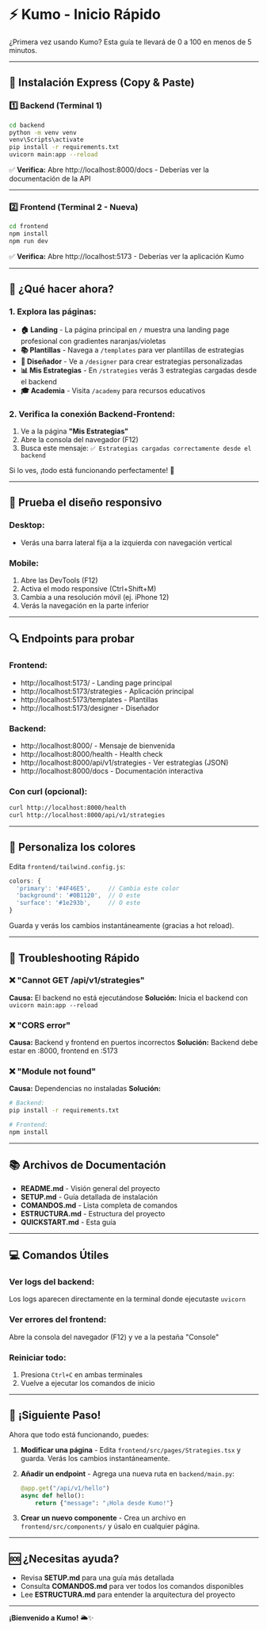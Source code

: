 # ⚡ Kumo - Inicio Rápido

¿Primera vez usando Kumo? Esta guía te llevará de 0 a 100 en menos de 5 minutos.

---

## 🚀 Instalación Express (Copy & Paste)

### 1️⃣ Backend (Terminal 1)

```bash
cd backend
python -m venv venv
venv\Scripts\activate
pip install -r requirements.txt
uvicorn main:app --reload
```

✅ **Verifica:** Abre http://localhost:8000/docs - Deberías ver la documentación de la API

---

### 2️⃣ Frontend (Terminal 2 - Nueva)

```bash
cd frontend
npm install
npm run dev
```

✅ **Verifica:** Abre http://localhost:5173 - Deberías ver la aplicación Kumo

---

## 🎯 ¿Qué hacer ahora?

### 1. Explora las páginas:

- **🏠 Landing** - La página principal en `/` muestra una landing page profesional con gradientes naranjas/violetas
- **📚 Plantillas** - Navega a `/templates` para ver plantillas de estrategias
- **🎨 Diseñador** - Ve a `/designer` para crear estrategias personalizadas
- **📊 Mis Estrategias** - En `/strategies` verás 3 estrategias cargadas desde el backend
- **🎓 Academia** - Visita `/academy` para recursos educativos

### 2. Verifica la conexión Backend-Frontend:

1. Ve a la página **"Mis Estrategias"**
2. Abre la consola del navegador (F12)
3. Busca este mensaje: `✅ Estrategias cargadas correctamente desde el backend`

Si lo ves, ¡todo está funcionando perfectamente! 🎉

---

## 📱 Prueba el diseño responsivo

### Desktop:
- Verás una barra lateral fija a la izquierda con navegación vertical

### Mobile:
1. Abre las DevTools (F12)
2. Activa el modo responsive (Ctrl+Shift+M)
3. Cambia a una resolución móvil (ej. iPhone 12)
4. Verás la navegación en la parte inferior

---

## 🔍 Endpoints para probar

### Frontend:
- http://localhost:5173/ - Landing page principal
- http://localhost:5173/strategies - Aplicación principal
- http://localhost:5173/templates - Plantillas
- http://localhost:5173/designer - Diseñador

### Backend:
- http://localhost:8000/ - Mensaje de bienvenida
- http://localhost:8000/health - Health check
- http://localhost:8000/api/v1/strategies - Ver estrategias (JSON)
- http://localhost:8000/docs - Documentación interactiva

### Con curl (opcional):
```bash
curl http://localhost:8000/health
curl http://localhost:8000/api/v1/strategies
```

---

## 🎨 Personaliza los colores

Edita `frontend/tailwind.config.js`:

```javascript
colors: {
  'primary': '#4F46E5',     // Cambia este color
  'background': '#0B1120',  // O este
  'surface': '#1e293b',     // O este
}
```

Guarda y verás los cambios instantáneamente (gracias a hot reload).

---

## 🐛 Troubleshooting Rápido

### ❌ "Cannot GET /api/v1/strategies"
**Causa:** El backend no está ejecutándose
**Solución:** Inicia el backend con `uvicorn main:app --reload`

### ❌ "CORS error"
**Causa:** Backend y frontend en puertos incorrectos
**Solución:** Backend debe estar en :8000, frontend en :5173

### ❌ "Module not found"
**Causa:** Dependencias no instaladas
**Solución:**
```bash
# Backend:
pip install -r requirements.txt

# Frontend:
npm install
```

---

## 📚 Archivos de Documentación

- **README.md** - Visión general del proyecto
- **SETUP.md** - Guía detallada de instalación
- **COMANDOS.md** - Lista completa de comandos
- **ESTRUCTURA.md** - Estructura del proyecto
- **QUICKSTART.md** - Esta guía

---

## 💻 Comandos Útiles

### Ver logs del backend:
Los logs aparecen directamente en la terminal donde ejecutaste `uvicorn`

### Ver errores del frontend:
Abre la consola del navegador (F12) y ve a la pestaña "Console"

### Reiniciar todo:
1. Presiona `Ctrl+C` en ambas terminales
2. Vuelve a ejecutar los comandos de inicio

---

## 🎉 ¡Siguiente Paso!

Ahora que todo está funcionando, puedes:

1. **Modificar una página** - Edita `frontend/src/pages/Strategies.tsx` y guarda. Verás los cambios instantáneamente.

2. **Añadir un endpoint** - Agrega una nueva ruta en `backend/main.py`:
   ```python
   @app.get("/api/v1/hello")
   async def hello():
       return {"message": "¡Hola desde Kumo!"}
   ```

3. **Crear un nuevo componente** - Crea un archivo en `frontend/src/components/` y úsalo en cualquier página.

---

## 🆘 ¿Necesitas ayuda?

- Revisa **SETUP.md** para una guía más detallada
- Consulta **COMANDOS.md** para ver todos los comandos disponibles
- Lee **ESTRUCTURA.md** para entender la arquitectura del proyecto

---

**¡Bienvenido a Kumo!** 🌥️✨

